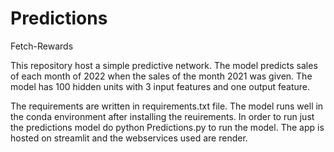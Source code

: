 # Predictions
Fetch-Rewards

This repository host a simple predictive network. The model predicts sales of each month of 2022 when the sales of the month 2021 was given. The model has 100 hidden units with 3 input features and one output feature.

The requirements are written in requirements.txt file. The model runs well in the conda environment after installing the reuirements.
In order to run just the predictions model do python Predictions.py to run the model. The app is hosted on streamlit and the webservices used are render. 

